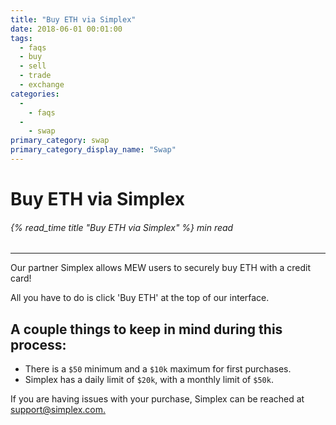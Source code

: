 ```yaml
---
title: "Buy ETH via Simplex"
date: 2018-06-01 00:01:00
tags:
  - faqs
  - buy
  - sell
  - trade
  - exchange
categories:
  - 
    - faqs
  - 
    - swap
primary_category: swap
primary_category_display_name: "Swap"
---
```


# **Buy ETH via Simplex**

###### {% read_time title "Buy ETH via Simplex" %} min read

* * *

Our partner Simplex allows MEW users to securely buy ETH with a credit card!

All you have to do is click 'Buy ETH' at the top of our interface.

## **A couple things to keep in mind during this process:**

-   There is a `$50` minimum and a `$10k` maximum for first purchases.
-   Simplex has a daily limit of `$20k`, with a monthly limit of `$50k`.

If you are having issues with your purchase, Simplex can be reached at [support@simplex.com.](mailto:support@simplex.com.)

